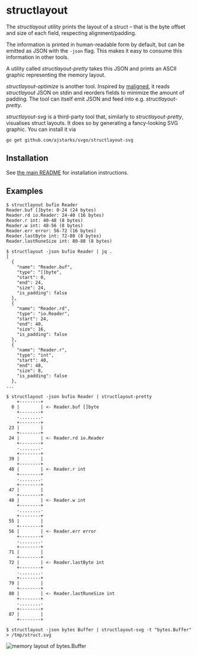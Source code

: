 # structlayout

The _structlayout_ utility prints the layout of a struct – that is the
byte offset and size of each field, respecting alignment/padding.

The information is printed in human-readable form by default, but can
be emitted as JSON with the `-json` flag. This makes it easy to
consume this information in other tools.

A utility called _structlayout-pretty_ takes this JSON and prints an
ASCII graphic representing the memory layout.

_structlayout-optimize_ is another tool. Inspired by
[maligned](https://github.com/mdempsky/maligned), it reads
_structlayout_ JSON on stdin and reorders fields to minimize the
amount of padding. The tool can itself emit JSON and feed into e.g.
_structlayout-pretty_.

_structlayout-svg_ is a third-party tool that, similarly to
_structlayout-pretty_, visualises struct layouts. It does so by
generating a fancy-looking SVG graphic. You can install it via

```
go get github.com/ajstarks/svgo/structlayout-svg
```

## Installation

See [the main README](https://github.com/dominikh/go-tools#installation) for installation instructions.

## Examples

```
$ structlayout bufio Reader
Reader.buf []byte: 0-24 (24 bytes)
Reader.rd io.Reader: 24-40 (16 bytes)
Reader.r int: 40-48 (8 bytes)
Reader.w int: 48-56 (8 bytes)
Reader.err error: 56-72 (16 bytes)
Reader.lastByte int: 72-80 (8 bytes)
Reader.lastRuneSize int: 80-88 (8 bytes)
```

```
$ structlayout -json bufio Reader | jq .
[
  {
    "name": "Reader.buf",
    "type": "[]byte",
    "start": 0,
    "end": 24,
    "size": 24,
    "is_padding": false
  },
  {
    "name": "Reader.rd",
    "type": "io.Reader",
    "start": 24,
    "end": 40,
    "size": 16,
    "is_padding": false
  },
  {
    "name": "Reader.r",
    "type": "int",
    "start": 40,
    "end": 48,
    "size": 8,
    "is_padding": false
  },
...
```

```
$ structlayout -json bufio Reader | structlayout-pretty 
    +--------+
  0 |        | <- Reader.buf []byte
    +--------+
    -........-
    +--------+
 23 |        |
    +--------+
 24 |        | <- Reader.rd io.Reader
    +--------+
    -........-
    +--------+
 39 |        |
    +--------+
 40 |        | <- Reader.r int
    +--------+
    -........-
    +--------+
 47 |        |
    +--------+
 48 |        | <- Reader.w int
    +--------+
    -........-
    +--------+
 55 |        |
    +--------+
 56 |        | <- Reader.err error
    +--------+
    -........-
    +--------+
 71 |        |
    +--------+
 72 |        | <- Reader.lastByte int
    +--------+
    -........-
    +--------+
 79 |        |
    +--------+
 80 |        | <- Reader.lastRuneSize int
    +--------+
    -........-
    +--------+
 87 |        |
    +--------+
```

```
$ structlayout -json bytes Buffer | structlayout-svg -t "bytes.Buffer" > /tmp/struct.svg
```

![memory layout of bytes.Buffer](/images/screenshots/struct.png)
